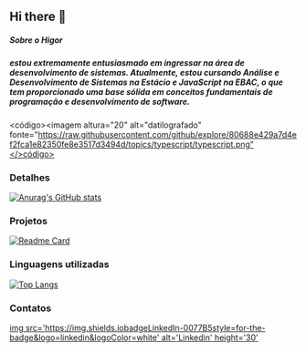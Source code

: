 ## Hi there 👋


##### Sobre o Higor
##### estou extremamente entusiasmado em ingressar na área de desenvolvimento de sistemas. Atualmente, estou cursando Análise e Desenvolvimento de Sistemas na Estácio e JavaScript na EBAC, o que tem proporcionado uma base sólida em conceitos fundamentais de programação e desenvolvimento de software.

<código><imagem altura="20" alt="datilografado" fonte="https://raw.githubusercontent.com/github/explore/80688e429a7d4ef2fca1e82350fe8e3517d3494d/topics/typescript/typescript.png"</>código>

### Detalhes
[![Anurag's GitHub stats](https://github-readme-stats.vercel.app/api?HigorALourenco=anuraghazra&show_icons=true&hide=contribs,prs&cache_seconds=86400&theme=vue-dark)](https://github.comanuraghazragithub-readme-stats)

### Projetos
[![Readme Card](https://github-readme-stats.vercel.appapipinusername=githubjavascriptebac&repo=variavel&theme=dark)](https://github.comanuraghazragithub-readme-stats)

### Linguagens utilizadas
[![Top Langs](https://github-readme-stats.vercel.appapitop-langsusername=githubjavascriptebac&layout=compact)](https://github.comanuraghazragithub-readme-stats)

### Contatos
[img src='https://img.shields.iobadgeLinkedIn-0077B5style=for-the-badge&logo=linkedin&logoColor=white' alt='Linkedin' height='30'](https://www.linkedin.cominpedrobrocaldi)
